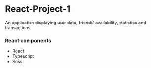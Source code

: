 # React-Project-1

An application displaying user data, friends' availability, statistics and transactions

### React components

- React
- Typescript
- Scss

